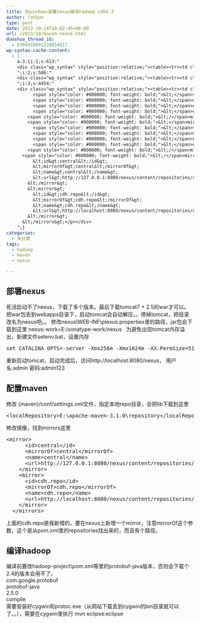 ```yaml
---
title: 在windows部署nexus编译hadoop cdh4.3
author: fatkun
type: post
date: 2013-10-14T18:02:45+00:00
url: /2013/10/maven-nexus.html
duoshuo_thread_id:
  - 6300410041228854017
wp-syntax-cache-content:
  - |
    a:3:{i:1;s:613:"
    <div class="wp_syntax" style="position:relative;"><table><tr><td class="code"><pre class="bash" style="font-family:monospace;"><span style="color: #000000; font-weight: bold;">set</span> <span style="color: #007800;">CATALINA_OPTS</span>=-server <span style="color: #660033;">-Xms256m</span> <span style="color: #660033;">-Xmx1024m</span> -XX:<span style="color: #007800;">PermSize</span>=512m -XX:<span style="color: #007800;">MaxPermSize</span>=1024m</pre></td></tr></table><p class="theCode" style="display:none;">set CATALINA_OPTS=-server -Xms256m -Xmx1024m -XX:PermSize=512m -XX:MaxPermSize=1024m</p></div>
    ";i:2;s:586:"
    <div class="wp_syntax" style="position:relative;"><table><tr><td class="code"><pre class="bash" style="font-family:monospace;"><span style="color: #000000; font-weight: bold;">&lt;</span>localRepository<span style="color: #000000; font-weight: bold;">&gt;</span>E:\apache-maven-3.1.0\repository<span style="color: #000000; font-weight: bold;">&lt;/</span>localRepository<span style="color: #000000; font-weight: bold;">&gt;</span></pre></td></tr></table><p class="theCode" style="display:none;">&lt;localRepository&gt;E:\apache-maven-3.1.0\repository&lt;/localRepository&gt;</p></div>
    ";i:3;s:4454:"
    <div class="wp_syntax" style="position:relative;"><table><tr><td class="code"><pre class="bash" style="font-family:monospace;">    <span style="color: #000000; font-weight: bold;">&lt;</span>mirror<span style="color: #000000; font-weight: bold;">&gt;</span>
          <span style="color: #000000; font-weight: bold;">&lt;</span><span style="color: #c20cb9; font-weight: bold;">id</span><span style="color: #000000; font-weight: bold;">&gt;</span>central<span style="color: #000000; font-weight: bold;">&lt;/</span><span style="color: #c20cb9; font-weight: bold;">id</span><span style="color: #000000; font-weight: bold;">&gt;</span>
          <span style="color: #000000; font-weight: bold;">&lt;</span>mirrorOf<span style="color: #000000; font-weight: bold;">&gt;</span>central<span style="color: #000000; font-weight: bold;">&lt;/</span>mirrorOf<span style="color: #000000; font-weight: bold;">&gt;</span>
          <span style="color: #000000; font-weight: bold;">&lt;</span>name<span style="color: #000000; font-weight: bold;">&gt;</span>central<span style="color: #000000; font-weight: bold;">&lt;/</span>name<span style="color: #000000; font-weight: bold;">&gt;</span>
          <span style="color: #000000; font-weight: bold;">&lt;</span>url<span style="color: #000000; font-weight: bold;">&gt;</span>http:<span style="color: #000000; font-weight: bold;">//</span>127.0.0.1:<span style="color: #000000;">8080</span><span style="color: #000000; font-weight: bold;">/</span>nexus<span style="color: #000000; font-weight: bold;">/</span>content<span style="color: #000000; font-weight: bold;">/</span>repositories<span style="color: #000000; font-weight: bold;">/</span>central<span style="color: #000000; font-weight: bold;">&lt;/</span>url<span style="color: #000000; font-weight: bold;">&gt;</span>
        <span style="color: #000000; font-weight: bold;">&lt;/</span>mirror<span style="color: #000000; font-weight: bold;">&gt;</span>
        <span style="color: #000000; font-weight: bold;">&lt;</span>mirror<span style="color: #000000; font-weight: bold;">&gt;</span>
          <span style="color: #000000; font-weight: bold;">&lt;</span><span style="color: #c20cb9; font-weight: bold;">id</span><span style="color: #000000; font-weight: bold;">&gt;</span>cdh.repo<span style="color: #000000; font-weight: bold;">&lt;/</span><span style="color: #c20cb9; font-weight: bold;">id</span><span style="color: #000000; font-weight: bold;">&gt;</span>
          <span style="color: #000000; font-weight: bold;">&lt;</span>mirrorOf<span style="color: #000000; font-weight: bold;">&gt;</span>cdh.repo<span style="color: #000000; font-weight: bold;">&lt;/</span>mirrorOf<span style="color: #000000; font-weight: bold;">&gt;</span>
          <span style="color: #000000; font-weight: bold;">&lt;</span>name<span style="color: #000000; font-weight: bold;">&gt;</span>cdh.repo<span style="color: #000000; font-weight: bold;">&lt;/</span>name<span style="color: #000000; font-weight: bold;">&gt;</span>
          <span style="color: #000000; font-weight: bold;">&lt;</span>url<span style="color: #000000; font-weight: bold;">&gt;</span>http:<span style="color: #000000; font-weight: bold;">//</span>localhost:<span style="color: #000000;">8080</span><span style="color: #000000; font-weight: bold;">/</span>nexus<span style="color: #000000; font-weight: bold;">/</span>content<span style="color: #000000; font-weight: bold;">/</span>repositories<span style="color: #000000; font-weight: bold;">/</span>cdh.repo<span style="color: #000000; font-weight: bold;">&lt;/</span>url<span style="color: #000000; font-weight: bold;">&gt;</span>
        <span style="color: #000000; font-weight: bold;">&lt;/</span>mirror<span style="color: #000000; font-weight: bold;">&gt;</span>
      <span style="color: #000000; font-weight: bold;">&lt;/</span>mirrors<span style="color: #000000; font-weight: bold;">&gt;</span></pre></td></tr></table><p class="theCode" style="display:none;">    &lt;mirror&gt;
          &lt;id&gt;central&lt;/id&gt;
          &lt;mirrorOf&gt;central&lt;/mirrorOf&gt;
          &lt;name&gt;central&lt;/name&gt;
          &lt;url&gt;http://127.0.0.1:8080/nexus/content/repositories/central&lt;/url&gt;
        &lt;/mirror&gt;
        &lt;mirror&gt;
          &lt;id&gt;cdh.repo&lt;/id&gt;
          &lt;mirrorOf&gt;cdh.repo&lt;/mirrorOf&gt;
          &lt;name&gt;cdh.repo&lt;/name&gt;
          &lt;url&gt;http://localhost:8080/nexus/content/repositories/cdh.repo&lt;/url&gt;
        &lt;/mirror&gt;
      &lt;/mirrors&gt;</p></div>
    ";}
categories:
  - 未分类
tags:
  - hadoop
  - maven
  - nexus

---
```

## 部署nexus

死活启动不了nexus，下载了多个版本。最后下载tomcat7 + 2.5的war才可以。把war包丢到webapps目录下，启动tomcat会自动解压。。停掉tomcat，把目录改名为nexus吧。。
修改nexus\WEB-INF\plexus.properties里的路径，jar包会下载到这里
nexus-work=E:/sonatype-work/nexus
&nbsp;
为避免出现tomcat内存溢出，新建文件setenv.bat，设置内存
<pre lang="bash" escaped="true">set CATALINA_OPTS=-server -Xms256m -Xmx1024m -XX:PermSize=512m -XX:MaxPermSize=1024m</pre>
重新启动tomcat，启动完成后，访问http://localhost:8080/nexus， 用户名:admin 密码:admin123
&nbsp;
## 配置maven

修改 {maven}/conf/settings.xml文件，指定本地repo目录，会把lib下载到这里
<pre lang="bash" escaped="true">&lt;localRepository&gt;E:\apache-maven-3.1.0\repository&lt;/localRepository&gt;</pre>
修改镜像，找到mirrors这里
<pre lang="bash" escaped="true">&lt;mirror&gt;
      &lt;id&gt;central&lt;/id&gt;
      &lt;mirrorOf&gt;central&lt;/mirrorOf&gt;
      &lt;name&gt;central&lt;/name&gt;
      &lt;url&gt;http://127.0.0.1:8080/nexus/content/repositories/central&lt;/url&gt;
    &lt;/mirror&gt;
    &lt;mirror&gt;
      &lt;id&gt;cdh.repo&lt;/id&gt;
      &lt;mirrorOf&gt;cdh.repo&lt;/mirrorOf&gt;
      &lt;name&gt;cdh.repo&lt;/name&gt;
      &lt;url&gt;http://localhost:8080/nexus/content/repositories/cdh.repo&lt;/url&gt;
    &lt;/mirror&gt;
  &lt;/mirrors&gt;</pre>
上面的cdh.repo是我新增的，要在nexus上新增一个mirror，注意mirrorOf这个参数，这个是从pom.xml里的repositories找出来的，而且有个路径。
&nbsp;
## 编译hadoop

编译前要改hadoop-project\pom.xml等里的protobuf-java版本，否则会下载个2.4的版本会用不了。
<dependency>  
<groupId>com.google.protobuf</groupId>  
<artifactId>protobuf-java</artifactId>  
<version>2.5.0</version>  
<scope>compile</scope>  
</dependency>
需要安装好cygwin和protoc.exe（从网站下载丢到cygwin的bin目录就可以了。。），需要在cygwin里执行 mvn eclipse:eclipse
&nbsp;
&nbsp;